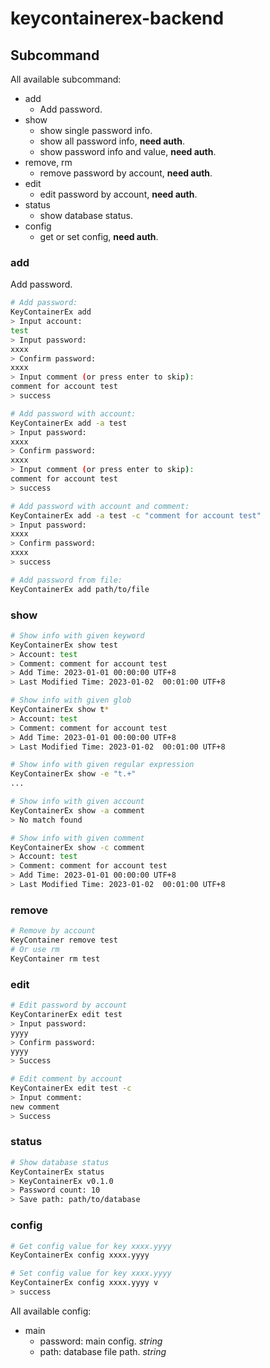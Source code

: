 # keycontainerex-backend

## Subcommand

All available subcommand:

* add
  - Add password.
* show
  - show single password info.
  - show all password info, **need auth**.
  - show password info and value, **need auth**.
* remove, rm
  - remove password by account, **need auth**.
* edit
  - edit password by account, **need auth**.
* status
  - show database status.
* config
  - get or set config, **need auth**.


### add

Add password.

~~~ bash
# Add password:
KeyContainerEx add
> Input account:
test
> Input password:
xxxx
> Confirm password:
xxxx
> Input comment (or press enter to skip):
comment for account test
> success

# Add password with account:
KeyContainerEx add -a test
> Input password:
xxxx
> Confirm password:
xxxx
> Input comment (or press enter to skip):
comment for account test
> success

# Add password with account and comment:
KeyContainerEx add -a test -c "comment for account test"
> Input password:
xxxx
> Confirm password:
xxxx
> success

# Add password from file:
KeyContainerEx add path/to/file
~~~

### show

~~~ bash
# Show info with given keyword
KeyContainerEx show test
> Account: test
> Comment: comment for account test
> Add Time: 2023-01-01 00:00:00 UTF+8
> Last Modified Time: 2023-01-02  00:01:00 UTF+8

# Show info with given glob
KeyContainerEx show t*
> Account: test
> Comment: comment for account test
> Add Time: 2023-01-01 00:00:00 UTF+8
> Last Modified Time: 2023-01-02  00:01:00 UTF+8

# Show info with given regular expression
KeyContainerEx show -e "t.+"
...

# Show info with given account
KeyContainerEx show -a comment
> No match found

# Show info with given comment
KeyContainerEx show -c comment
> Account: test
> Comment: comment for account test
> Add Time: 2023-01-01 00:00:00 UTF+8
> Last Modified Time: 2023-01-02  00:01:00 UTF+8
~~~

### remove

~~~ bash
# Remove by account
KeyContainer remove test
# Or use rm
KeyContainer rm test
~~~

### edit

~~~ bash
# Edit password by account
KeyContarinerEx edit test
> Input password:
yyyy
> Confirm password:
yyyy
> Success

# Edit comment by account
KeyContainerEx edit test -c
> Input comment:
new comment
> Success
~~~

### status

~~~ bash
# Show database status
KeyContainerEx status
> KeyContainerEx v0.1.0
> Password count: 10
> Save path: path/to/database
~~~

### config

~~~ bash
# Get config value for key xxxx.yyyy
KeyContainerEx config xxxx.yyyy

# Set config value for key xxxx.yyyy
KeyContainerEx config xxxx.yyyy v
> success
~~~

All available config:
* main
  - password: main config. *string*
  - path: database file path. *string*
